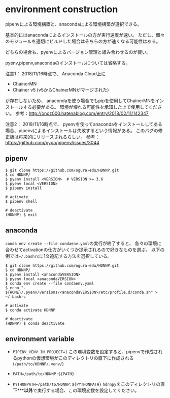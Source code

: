 # environment construction

pipenvによる環境構築と、anacondaによる環境構築が選択できる。

基本的にはanacondaによるインストールの方が実行速度が速い。
ただし、個々のモジュールを適切にビルドした場合はそちらの方が速くなる可能性はある。

どちらの場合も、pyenvによるバージョン管理と組み合わせるのが賢い。

pyenv,pipenv,anacondaのインストールについては省略する。

注意1：
2018/11/16時点で、
Anaconda Cloud上に

- ChainerMN
- Chainer v5 (v5からChainerMNがマージされた)

が存在しないため、
anacondaを使う場合でもpipを使用してChainerMNをインストールする必要がある。
環境が壊れる可能性を承知した上で使用してください。
参考：http://onoz000.hatenablog.com/entry/2018/02/11/142347

注意2：
2018/11/16時点で、
pyenvを使ってanacondaをインストールしてある場合、pipenvによるインストールは失敗するという情報がある。
このバグの修正版は将来的にリリースされるらしい。
参考：https://github.com/pypa/pipenv/issues/3044

## pipenv

```
$ git clone https://github.com/ogura-edu/HDNNP.git
$ cd HDNNP/
$ pyenv install <VERSION>  # VERSION >= 3.6
$ pyenv local <VERSION>
$ pipenv install

# activate
$ pipenv shell

# deactivate
(HDNNP) $ exit
```

## anaconda

`conda env create --file condaenv.yaml`の実行が終了すると、
各々の環境に合わせてactivationの仕方がいくつか提示されるので好きなものを選ぶ。
以下の例では`~/.bashrc`に1文追記する方法を選択している。

```
$ git clone https://github.com/ogura-edu/HDNNP.git
$ cd HDNNP/
$ pyenv install <anacondaVERSION>
$ pyenv local <anacondaVERSION>
$ conda env create --file condaenv.yaml
$ echo ". ${HOME}/.pyenv/versions/<anacondaVERSION>/etc/profile.d/conda.sh" > ~/.bashrc

# activate
$ conda activate HDNNP

# deactivate
(HDNNP) $ conda deactivate
```

## environment variable

- `PIPENV_VENV_IN_PROJECT=1`
この環境変数を設定すると、pipenvで作成されるpythonの仮想環境がこのディレクトリの直下に作成される(`/path/to/HDNNP/.venv/`)

- `PATH=/path/to/HDNNP:${PATH}`
- `PYTHONPATH=/path/to/HDNNP:${PYTHONPATH}`
`hdnnpy`をこのディレクトリの直下*****以外**で実行する場合、この環境変数を設定してください。

